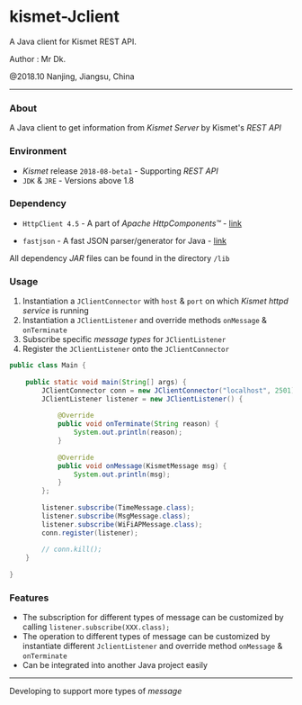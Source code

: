 # kismet-Jclient
A Java client for Kismet REST API.

Author : Mr Dk.

@2018.10 Nanjing, Jiangsu, China

---

### About

A Java client to get information from _Kismet Server_ by Kismet's _REST API_

### Environment

* _Kismet_ release `2018-08-beta1` - Supporting _REST API_
* `JDK` & `JRE` - Versions above 1.8

### Dependency

* `HttpClient 4.5` - A part of _Apache HttpComponents&trade;_ - [link](http://hc.apache.org/)

* `fastjson` - A fast JSON parser/generator for Java - [link](https://github.com/alibaba/fastjson/wiki)

All dependency _JAR_ files can be found in the directory `/lib`

### Usage

1. Instantiation a `JClientConnector` with `host` & `port` on which _Kismet httpd service_ is running
2. Instantiation a `JClientListener` and override methods `onMessage` & `onTerminate`
3. Subscribe specific _message types_ for `JClientListener`
4. Register the `JClientListener` onto the `JClientConnector`

```java
public class Main {
    
    public static void main(String[] args) {
        JClientConnector conn = new JClientConnector("localhost", 2501);
        JClientListener listener = new JClientListener() {
            
            @Override
            public void onTerminate(String reason) {
                System.out.println(reason);
            }
        
            @Override
            public void onMessage(KismetMessage msg) {
                System.out.println(msg);
            }
        };
        
        listener.subscribe(TimeMessage.class);
        listener.subscribe(MsgMessage.class);
        listener.subscribe(WiFiAPMessage.class);
        conn.register(listener);
        
        // conn.kill();
    }
    
}
```

### Features

* The subscription for different types of message can be customized by calling `listener.subscribe(XXX.class);`
* The operation to different types of message can be customized by instantiate different `JclientListener` and override method `onMessage` & `onTerminate`
* Can be integrated into another Java project easily

---

Developing to support more types of _message_
